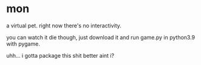 # mon

a virtual pet. right now there's no interactivity. 

you can watch it die though, just download it and run game.py in python3.9 with pygame. 

uhh... i gotta package this shit better aint i?
